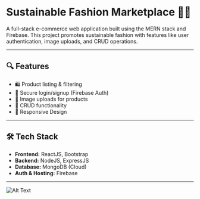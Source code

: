 # Sustainable Fashion Marketplace 👗🌱

A full-stack e-commerce web application built using the MERN stack and Firebase. This project promotes sustainable fashion with features like user authentication, image uploads, and CRUD operations.

---

## 🔍 Features

- 🛍️ Product listing & filtering
- 🔐 Secure login/signup (Firebase Auth)
- 📸 Image uploads for products
- 🔄 CRUD functionality
- 📱 Responsive Design

---

## 🛠️ Tech Stack

- **Frontend:** ReactJS, Bootstrap
- **Backend:** NodeJS, ExpressJS
- **Database:** MongoDB (Cloud)
- **Auth & Hosting:** Firebase

---

![Alt Text](C:\Users\PCP\OneDrive\Desktop\Project\pro1.png)

